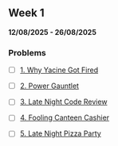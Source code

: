 ## Week 1

**12/08/2025 - 26/08/2025**

### Problems
- [ ] [1. Why Yacine Got Fired](./1.%20Why%20Yacine%20Got%20Fired/README.md)
- [ ] [2. Power Gauntlet](./2.%20Power%20Gauntlet/README.md)
- [ ] [3. Late Night Code Review](./3.%20Late%20Night%20Code%20Review/README.md)
- [ ] [4. Fooling Canteen Cashier](./4.%20Fooling%20Canteen%20Cashier/README.md)
- [ ] [5. Late Night Pizza Party](./5.%20Late%20Night%20Pizza%20Party/README.md)





